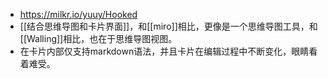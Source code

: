 - https://milkr.io/yuuy/Hooked
- [[结合思维导图和卡片界面]]，和[[miro]]相比，更像是一个思维导图工具，和[[Walling]]相比，也在于思维导图视图。
- 在卡片内部仅支持markdown语法，并且卡片在编辑过程中不断变化，眼睛看着难受。
